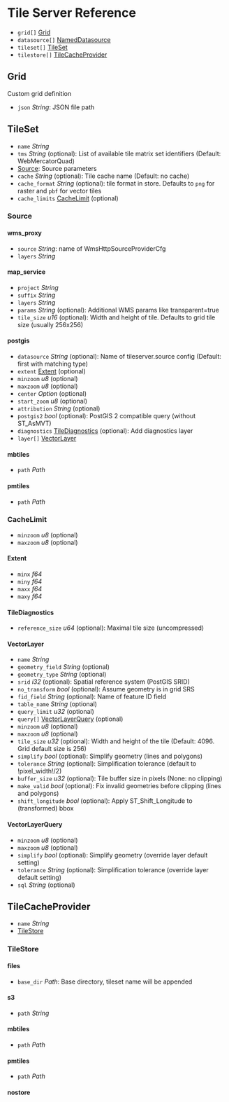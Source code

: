 # Tile Server Reference

* `grid[]` [Grid](#grid)
* `datasource[]` [NamedDatasource](#nameddatasource)
* `tileset[]` [TileSet](#tileset)
* `tilestore[]` [TileCacheProvider](#tilecacheprovider)

## Grid

Custom grid definition
* `json` *String*: JSON file path

## TileSet

* `name` *String*
* `tms` *String* (optional): List of available tile matrix set identifiers (Default: WebMercatorQuad)
* [Source](#source): Source parameters
* `cache` *String* (optional): Tile cache name (Default: no cache)
* `cache_format` *String* (optional): tile format in store. Defaults to `png` for raster and `pbf` for vector tiles
* `cache_limits` [CacheLimit](#cachelimit) (optional)

### Source


#### wms_proxy

* `source` *String*: name of WmsHttpSourceProviderCfg
* `layers` *String*

#### map_service

* `project` *String*
* `suffix` *String*
* `layers` *String*
* `params` *String* (optional): Additional WMS params like transparent=true
* `tile_size` *u16* (optional): Width and height of tile. Defaults to grid tile size (usually 256x256)

#### postgis

* `datasource` *String* (optional): Name of tileserver.source config (Default: first with matching type)
* `extent` [Extent](#extent) (optional)
* `minzoom` *u8* (optional)
* `maxzoom` *u8* (optional)
* `center` *Option* (optional)
* `start_zoom` *u8* (optional)
* `attribution` *String* (optional)
* `postgis2` *bool* (optional): PostGIS 2 compatible query (without ST_AsMVT)
* `diagnostics` [TileDiagnostics](#tilediagnostics) (optional): Add diagnostics layer
* `layer[]` [VectorLayer](#vectorlayer)

#### mbtiles

* `path` *Path*

#### pmtiles

* `path` *Path*

### CacheLimit

* `minzoom` *u8* (optional)
* `maxzoom` *u8* (optional)

#### Extent

* `minx` *f64*
* `miny` *f64*
* `maxx` *f64*
* `maxy` *f64*

#### TileDiagnostics

* `reference_size` *u64* (optional): Maximal tile size (uncompressed)

#### VectorLayer

* `name` *String*
* `geometry_field` *String* (optional)
* `geometry_type` *String* (optional)
* `srid` *i32* (optional): Spatial reference system (PostGIS SRID)
* `no_transform` *bool* (optional): Assume geometry is in grid SRS
* `fid_field` *String* (optional): Name of feature ID field
* `table_name` *String* (optional)
* `query_limit` *u32* (optional)
* `query[]` [VectorLayerQuery](#vectorlayerquery) (optional)
* `minzoom` *u8* (optional)
* `maxzoom` *u8* (optional)
* `tile_size` *u32* (optional): Width and height of the tile (Default: 4096. Grid default size is 256)
* `simplify` *bool* (optional): Simplify geometry (lines and polygons)
* `tolerance` *String* (optional): Simplification tolerance (default to !pixel_width!/2)
* `buffer_size` *u32* (optional): Tile buffer size in pixels (None: no clipping)
* `make_valid` *bool* (optional): Fix invalid geometries before clipping (lines and polygons)
* `shift_longitude` *bool* (optional): Apply ST_Shift_Longitude to (transformed) bbox

#### VectorLayerQuery

* `minzoom` *u8* (optional)
* `maxzoom` *u8* (optional)
* `simplify` *bool* (optional): Simplify geometry (override layer default setting)
* `tolerance` *String* (optional): Simplification tolerance (override layer default setting)
* `sql` *String* (optional)

## TileCacheProvider

* `name` *String*
* [TileStore](#tilestore)

### TileStore


#### files

* `base_dir` *Path*: Base directory, tileset name will be appended

#### s3

* `path` *String*

#### mbtiles

* `path` *Path*

#### pmtiles

* `path` *Path*

#### nostore

